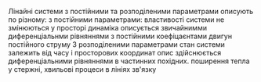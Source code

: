 Лінайні системи з постійними та розподіленими параметрами описують по різному:
з постійними параметрами:
властивості системи не змінюються у просторі
динаміка описується звичайнимми диференціальнми рівняннями з постійними коефіцаєнтами
двигун постійного струму
З розподіленими параметрами
стан системи залежить від часу і просторових координат
опис здійснюється диференціальними рівняннями в частинних похідних.
поширення тепла у стержні, хвильові процеси в лініях зв'язку
